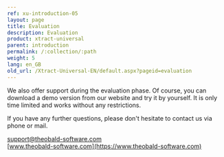 ```yaml
---
ref: xu-introduction-05
layout: page
title: Evaluation
description: Evaluation
product: xtract-universal
parent: introduction
permalink: /:collection/:path
weight: 5
lang: en_GB
old_url: /Xtract-Universal-EN/default.aspx?pageid=evaluation
---
```


We also offer support during the evaluation phase. Of course, you can download a demo version from our website and try it by yourself. It is only time limited and works without any restrictions.

If you have any further questions, please don't hesitate to contact us via phone or mail.

[support@theobald-software.com](mailto:support@theobald-software.com)<br> 
[www.theobald-software.com](https://www.theobald-software.com)